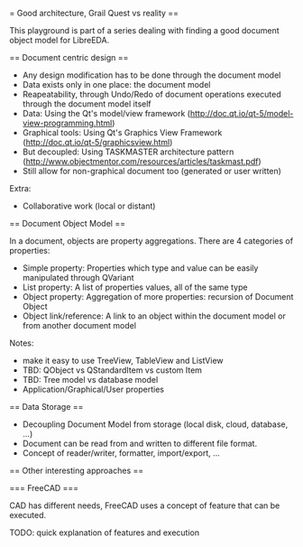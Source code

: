 = Good architecture, Grail Quest vs reality ==

This playground is part of a series dealing with finding a good document object model for LibreEDA.

== Document centric design ==

- Any design modification has to be done through the document model
- Data exists only in one place: the document model
- Reapeatability, through Undo/Redo of document operations executed through the document model itself
- Data: Using the Qt's model/view framework (http://doc.qt.io/qt-5/model-view-programming.html)
- Graphical tools: Using Qt's Graphics View Framework (http://doc.qt.io/qt-5/graphicsview.html)
- But decoupled: Using TASKMASTER architecture pattern (http://www.objectmentor.com/resources/articles/taskmast.pdf)
- Still allow for non-graphical document too (generated or user written)

Extra:
- Collaborative work (local or distant)

== Document Object Model ==

In a document, objects are property aggregations. There are 4 categories of properties:
- Simple property: Properties which type and value can be easily manipulated through QVariant
- List property: A list of properties values, all of the same type
- Object property: Aggregation of more properties: recursion of Document Object
- Object link/reference: A link to an object within the document model or from another document model

Notes:
- make it easy to use TreeView, TableView and ListView
- TBD: QObject vs QStandardItem vs custom Item
- TBD: Tree model vs database model
- Application/Graphical/User properties

== Data Storage ==

- Decoupling Document Model from storage (local disk, cloud, database, ...)
- Document can be read from and written to different file format.
- Concept of reader/writer, formatter, import/export, ...

== Other interesting approaches ==

=== FreeCAD ===

CAD has different needs, FreeCAD uses a concept of feature that can be executed.

TODO: quick explanation of features and execution

